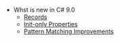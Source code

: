 * Whst is new in C# 9.0
  * [Records](records.md)
  * [Init-only Properties](init-only-properties.md)
  * [Pattern Matching Improvements](pattern-matching-improvements.md)
